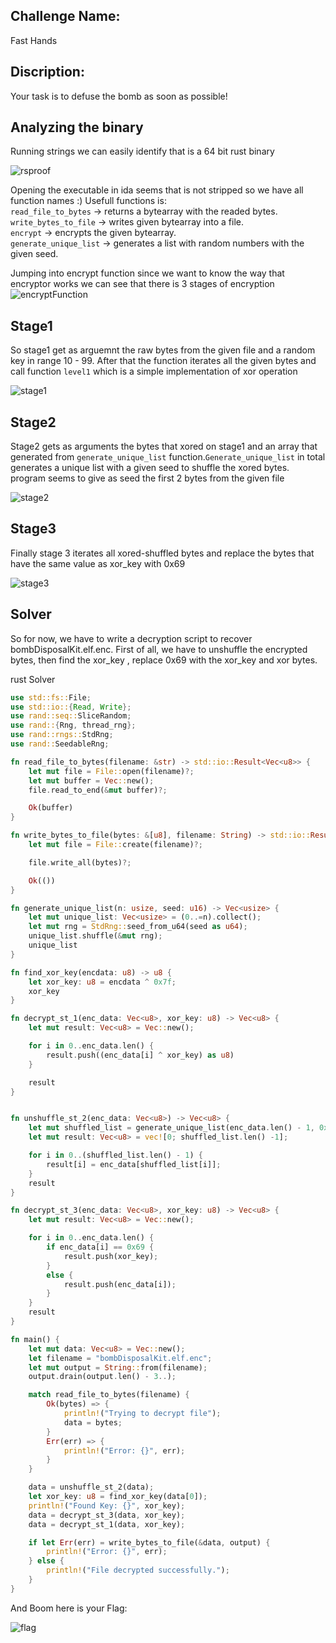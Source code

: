 Challenge Name:
-----------------
Fast Hands

Discription:
-----------------
Your task is to defuse the bomb as soon as possible!

Analyzing the binary
----------------------
Running strings we can easily identify that is a 64 bit rust binary

![rsproof](https://github.com/YoungFlexerGR/challDev/assets/82509480/59216039-ff39-4c71-a405-ad79de3fdbbc)

Opening the executable in ida seems that is not stripped so we have all function names :)
Usefull functions is:\
`read_file_to_bytes` -> returns a bytearray with the readed bytes.\
`write_bytes_to_file` -> writes given bytearray into a file.\
`encrypt` -> encrypts the given bytearray.\
`generate_unique_list` -> generates a list with random numbers with the given seed.

Jumping into encrypt function since we want to know the way that encryptor works
we can see that there is 3 stages of encryption
![encryptFunction](https://github.com/YoungFlexerGR/challDev/assets/82509480/3a52bb4f-35a1-43e2-80b7-13db67f2c807)


Stage1
----------------------
So stage1 get as arguemnt the raw bytes from the given file and a random key in range 10 - 99.
After that the function iterates all the given bytes and call function `level1` which is a simple 
implementation of xor operation

![stage1](https://github.com/YoungFlexerGR/challDev/assets/82509480/40136a53-d41f-41e2-a6ce-bfba5f6bd13b)


Stage2
----------------------
Stage2 gets as arguments the bytes that xored on stage1 and an array that generated from `generate_unique_list`
function.`Generate_unique_list` in total generates a unique list with a given seed to shuffle the xored bytes.
program seems to give as seed the first 2 bytes from the given file

![stage2](https://github.com/YoungFlexerGR/challDev/assets/82509480/357aa795-50cd-4081-866d-feeb6159a7f5)

Stage3
----------------------
Finally stage 3 iterates all xored-shuffled bytes and replace the bytes that have the same value as xor_key with
0x69

![stage3](https://github.com/YoungFlexerGR/challDev/assets/82509480/179d6cf2-1714-41eb-83dc-011bf278e6c9)

Solver
----------------------
So for now, we have to write a decryption script to recover bombDisposalKit.elf.enc.
First of all, we have to unshuffle the encrypted bytes, then find the xor_key , replace 0x69 with the xor_key 
and xor bytes.

rust Solver

```rust
use std::fs::File;
use std::io::{Read, Write};
use rand::seq::SliceRandom;
use rand::{Rng, thread_rng};
use rand::rngs::StdRng;
use rand::SeedableRng;

fn read_file_to_bytes(filename: &str) -> std::io::Result<Vec<u8>> {
    let mut file = File::open(filename)?;
    let mut buffer = Vec::new();
    file.read_to_end(&mut buffer)?;

    Ok(buffer)
}

fn write_bytes_to_file(bytes: &[u8], filename: String) -> std::io::Result<()> {
    let mut file = File::create(filename)?;

    file.write_all(bytes)?;

    Ok(())
}

fn generate_unique_list(n: usize, seed: u16) -> Vec<usize> {
    let mut unique_list: Vec<usize> = (0..=n).collect();
    let mut rng = StdRng::seed_from_u64(seed as u64);
    unique_list.shuffle(&mut rng);
    unique_list
}

fn find_xor_key(encdata: u8) -> u8 {
    let xor_key: u8 = encdata ^ 0x7f;
    xor_key
}

fn decrypt_st_1(enc_data: Vec<u8>, xor_key: u8) -> Vec<u8> {
    let mut result: Vec<u8> = Vec::new();

    for i in 0..enc_data.len() {
        result.push((enc_data[i] ^ xor_key) as u8)
    }

    result
}


fn unshuffle_st_2(enc_data: Vec<u8>) -> Vec<u8> {
    let mut shuffled_list = generate_unique_list(enc_data.len() - 1, 0x7F45);
    let mut result: Vec<u8> = vec![0; shuffled_list.len() -1];

    for i in 0..(shuffled_list.len() - 1) {
        result[i] = enc_data[shuffled_list[i]];
    }
    result
}

fn decrypt_st_3(enc_data: Vec<u8>, xor_key: u8) -> Vec<u8> {
    let mut result: Vec<u8> = Vec::new();

    for i in 0..enc_data.len() {
        if enc_data[i] == 0x69 {
            result.push(xor_key);
        }
        else {
            result.push(enc_data[i]);
        }
    }
    result
}

fn main() {
    let mut data: Vec<u8> = Vec::new();
    let filename = "bombDisposalKit.elf.enc";
    let mut output = String::from(filename);
    output.drain(output.len() - 3..);

    match read_file_to_bytes(filename) {
        Ok(bytes) => {
            println!("Trying to decrypt file");
            data = bytes;
        }
        Err(err) => {
            println!("Error: {}", err);
        }
    }

    data = unshuffle_st_2(data);
    let xor_key: u8 = find_xor_key(data[0]);
    println!("Found Key: {}", xor_key);
    data = decrypt_st_3(data, xor_key);
    data = decrypt_st_1(data, xor_key);

    if let Err(err) = write_bytes_to_file(&data, output) {
        println!("Error: {}", err);
    } else {
        println!("File decrypted successfully.");
    }
}
```
And Boom here is your Flag:

![flag](https://github.com/YoungFlexerGR/challDev/assets/82509480/87f249e6-1d57-481a-8f62-92a6ea485d28)
